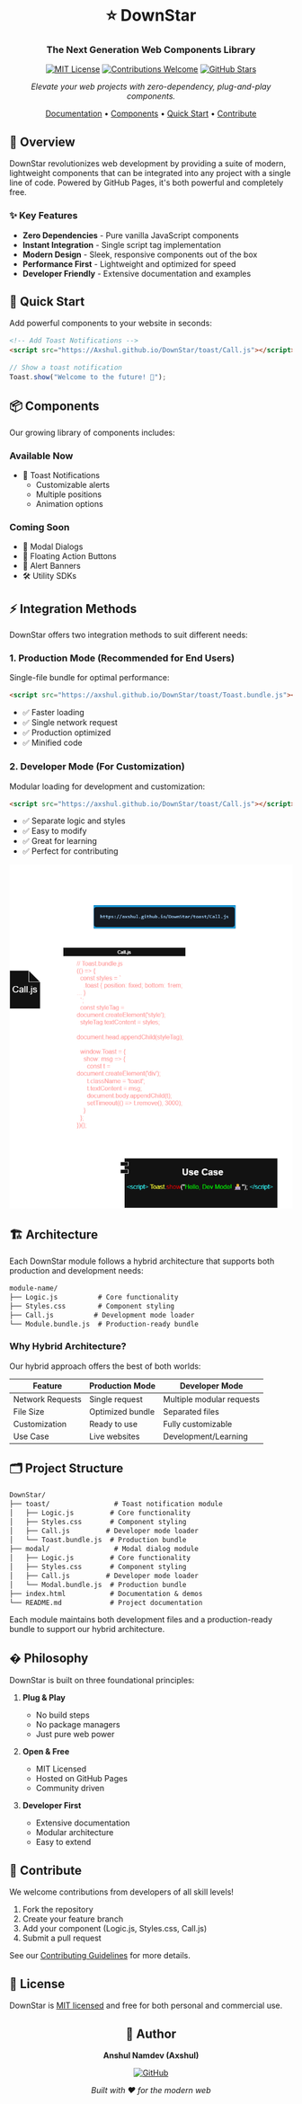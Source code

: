 <div align="center">

# ⭐ DownStar

### The Next Generation Web Components Library

[![MIT License](https://img.shields.io/badge/License-MIT-green.svg)](https://choosealicense.com/licenses/mit/)
[![Contributions Welcome](https://img.shields.io/badge/contributions-welcome-brightgreen.svg?style=flat)](https://github.com/Axshul/DownStar/issues)
[![GitHub Stars](https://img.shields.io/github/stars/Axshul/DownStar.svg)](https://github.com/Axshul/DownStar/stargazers)

*Elevate your web projects with zero-dependency, plug-and-play components.*

[Documentation](#documentation) • [Components](#components) • [Quick Start](#quick-start) • [Contribute](#contribute)

</div>

## 🚀 Overview

DownStar revolutionizes web development by providing a suite of modern, lightweight components that can be integrated into any project with a single line of code. Powered by GitHub Pages, it's both powerful and completely free.

### ✨ Key Features

- **Zero Dependencies** - Pure vanilla JavaScript components
- **Instant Integration** - Single script tag implementation
- **Modern Design** - Sleek, responsive components out of the box
- **Performance First** - Lightweight and optimized for speed
- **Developer Friendly** - Extensive documentation and examples

## 🎯 Quick Start

Add powerful components to your website in seconds:

```html
<!-- Add Toast Notifications -->
<script src="https://Axshul.github.io/DownStar/toast/Call.js"></script>
```

```javascript
// Show a toast notification
Toast.show("Welcome to the future! 🚀");
```

## 📦 Components

Our growing library of components includes:

### Available Now
- 🔔 Toast Notifications
  - Customizable alerts
  - Multiple positions
  - Animation options

### Coming Soon
- 🎨 Modal Dialogs
- 🔲 Floating Action Buttons
- 🚨 Alert Banners
- 🛠️ Utility SDKs

## ⚡ Integration Methods

DownStar offers two integration methods to suit different needs:

### 1. Production Mode (Recommended for End Users)
Single-file bundle for optimal performance:
```html
<script src="https://axshul.github.io/DownStar/toast/Toast.bundle.js"></script>
```
- ✅ Faster loading
- ✅ Single network request
- ✅ Production optimized
- ✅ Minified code

### 2. Developer Mode (For Customization)
Modular loading for development and customization:
```html
<script src="https://axshul.github.io/DownStar/toast/Call.js"></script>
```
- ✅ Separate logic and styles
- ✅ Easy to modify
- ✅ Great for learning
- ✅ Perfect for contributing

![App Screenshot Placeholder](src/DEV_Modedraw.png)


## 🏗️ Architecture

Each DownStar module follows a hybrid architecture that supports both production and development needs:

```
module-name/
├── Logic.js          # Core functionality
├── Styles.css        # Component styling
├── Call.js          # Development mode loader
└── Module.bundle.js  # Production-ready bundle
```

### Why Hybrid Architecture?

Our hybrid approach offers the best of both worlds:

| Feature | Production Mode | Developer Mode |
|---------|----------------|----------------|
| Network Requests | Single request | Multiple modular requests |
| File Size | Optimized bundle | Separated files |
| Customization | Ready to use | Fully customizable |
| Use Case | Live websites | Development/Learning |

## 🗂️ Project Structure

```
DownStar/
├── toast/                # Toast notification module
│   ├── Logic.js         # Core functionality
│   ├── Styles.css       # Component styling
│   ├── Call.js         # Developer mode loader
│   └── Toast.bundle.js  # Production bundle
├── modal/                # Modal dialog module
│   ├── Logic.js         # Core functionality
│   ├── Styles.css       # Component styling
│   ├── Call.js         # Developer mode loader
│   └── Modal.bundle.js  # Production bundle
├── index.html           # Documentation & demos
└── README.md            # Project documentation
```

Each module maintains both development files and a production-ready bundle to support our hybrid architecture.

## � Philosophy

DownStar is built on three foundational principles:

1. **Plug & Play**
   - No build steps
   - No package managers
   - Just pure web power

2. **Open & Free**
   - MIT Licensed
   - Hosted on GitHub Pages
   - Community driven

3. **Developer First**
   - Extensive documentation
   - Modular architecture
   - Easy to extend

## 🤝 Contribute

We welcome contributions from developers of all skill levels!

1. Fork the repository
2. Create your feature branch
3. Add your component (Logic.js, Styles.css, Call.js)
4. Submit a pull request

See our [Contributing Guidelines](CONTRIBUTING.md) for more details.

## 📄 License

DownStar is [MIT licensed](LICENSE) and free for both personal and commercial use.

<div align="center">

## 🌟 Author

**Anshul Namdev (Axshul)**

[![GitHub](https://img.shields.io/badge/GitHub-%40Axshul-blue?style=flat-square&logo=github)](https://github.com/Axshul)

*Built with ❤️ for the modern web*

</div>